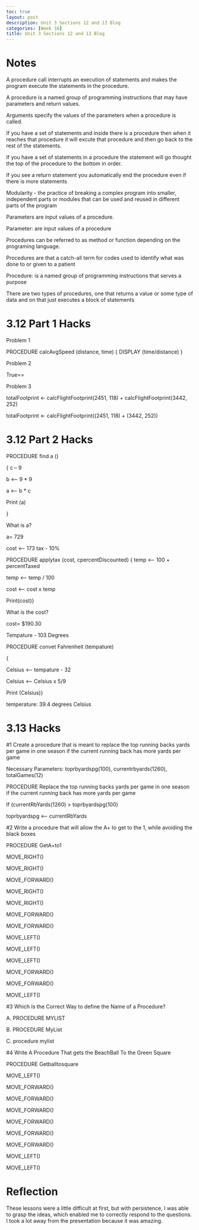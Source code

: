 ```yaml
---
toc: true
layout: post
description: Unit 3 Sections 12 and 13 Blog
categories: [Week 16]
title: Unit 3 Sections 12 and 13 Blog
---
```


# Notes
A procedure call interrupts an execution of statements and makes the program execute the statements in the procedure.

A procedure is a named group of programming instructions that may have parameters and return values.

Arguments specify the values of the parameters when a procedure is called.

If you have a set of statements and inside there is a procedure then when it reaches that procedure it will excute that procedure and then go back to the rest of the statements.

If you have a set of statements in a procedure the statement will go thought the top of the procedure to the bottom in order.

If you see a return statement you automatically end the procedure even if there is more statements

Modularity - the practice of breaking a complex program into smaller, independent parts or modules that can be used and reused in different parts of the program

Parameters are input values of a procedure.

Parameter: are input values of a procedure

Procedures can be referred to as method or function depending on the programing language.

Procedures are that a catch-all term for codes used to identify what was done to or given to a patient

Procedure: is a named group of programming instructions that serves a purpose

There are two types of procedures, one that returns a value or some type of data and on that just executes a block of statements

# 3.12 Part 1 Hacks
Problem 1

PROCEDURE calcAvgSpeed (distance, time) { DISPLAY (time/distance) }

Problem 2

True==

Problem 3

totalFootprint ← calcFlightFootprint(2451, 118) + calcFlightFootprint(3442, 252)

totalFootprint ← calcFlightFootprint((2451, 118) + (3442, 252))

# 3.12 Part 2 Hacks
PROCEDURE find a ()

{ c – 9

b <– 9 * 9

a <– b * c

Print (a)

}

What is a?

a= 729

cost ⟵ 173 tax - 10%

PROCEDURE applytax (cost, cpercentDiscounted) { temp <– 100 + percentTaxed

temp <– temp / 100

cost <– cost x temp

Print(cost)}

What is the cost?

cost= $190.30

Tempature - 103 Degrees

PROCEDURE convet Fahrenheit (tempature)

{

Celsius <– tempature - 32

Celsius <– Celsius x 5/9

Print (Celsius)}

temperature: 39.4 degrees Celsius

# 3.13 Hacks
#1 Create a procedure that is meant to replace the top running backs yards per game in one season if the current running back has more yards per game

Necessary Parameters: toprbyardspg(100), currentrbyards(1260), totalGames(12)

PROCEDURE Replace the top running backs yards per game in one season if the current running back has more yards per game

If (currentRbYards(1260) > toprbyardspg(100)

toprbyardspg <– currentRbYards

#2 Write a procedure that will allow the A+ to get to the 1, while avoiding the black boxes

PROCEDURE GetA+to1

MOVE_RIGHT()

MOVE_RIGHT()

MOVE_FORWARD()

MOVE_RIGHT()

MOVE_RIGHT()

MOVE_FORWARD()

MOVE_FORWARD()

MOVE_LEFT()

MOVE_LEFT()

MOVE_LEFT()

MOVE_FORWARD()

MOVE_FORWARD()

MOVE_LEFT()

#3 Which Is the Correct Way to define the Name of a Procedure?

A. PROCEDURE MYLIST

B. PROCEDURE MyList

C. procedure mylist

#4 Write A Procedure That gets the BeachBall To the Green Square

PROCEDURE Getballtosquare

MOVE_LEFT()

MOVE_FORWARD()

MOVE_FORWARD()

MOVE_FORWARD()

MOVE_FORWARD()

MOVE_FORWARD()

MOVE_FORWARD()

MOVE_LEFT()

MOVE_LEFT()

# Reflection 
These lessons were a little difficult at first, but with persistence, I was able to grasp the ideas, which enabled me to correctly respond to the questions. I took a lot away from the presentation because it was amazing.
